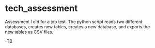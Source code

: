 # tech_assessment

Assessment I did for a job test. The python script reads two different databases, creates new tables, creates a new database, and exports the new tables as CSV files.

-TB

